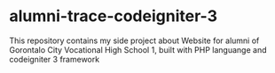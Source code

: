 # alumni-trace-codeigniter-3
This repository contains my side project about Website for alumni of Gorontalo City Vocational High School 1, built with PHP languange and codeigniter 3 framework
